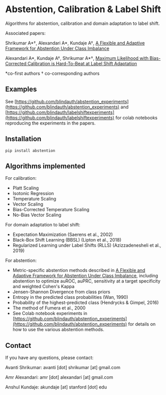 # Abstention, Calibration & Label Shift

Algorithms for abstention, calibration and domain adaptation to label shift. 

Associated papers:

Shrikumar A\*&dagger;, Alexandari A\*, Kundaje A&dagger;, [A Flexible and Adaptive Framework for Abstention Under Class Imbalance](https://arxiv.org/abs/1802.07024)

Alexandari A\*, Kundaje A&dagger;, Shrikumar A\*&dagger;, [Maximum Likelihood with Bias-Corrected Calibration is Hard-To-Beat at Label Shift Adaptation](https://arxiv.org/abs/1901.06852)

*co-first authors
&dagger; co-corresponding authors

## Examples

See [https://github.com/blindauth/abstention_experiments](https://github.com/blindauth/abstention_experiments) and [https://github.com/blindauth/labelshiftexperiments](https://github.com/blindauth/labelshiftexperiments) for colab notebooks reproducing the experiments in the papers. 

## Installation

```
pip install abstention
```

## Algorithms implemented

For calibration:
- Platt Scaling
- Isotonic Regression
- Temperature Scaling
- Vector Scaling
- Bias-Corrected Temperature Scaling
- No-Bias Vector Scaling

For domain adaptation to label shift:
- Expectation Maximization (Saerens et al., 2002)
- Black-Box Shift Learning (BBSL) (Lipton et al., 2018)
- Regularized Learning under Label Shifts (RLLS) (Azizzadenesheli et al., 2019)

For abstention:
- Metric-specific abstention methods described in [A Flexible and Adaptive Framework for Abstention Under Class Imbalance](https://arxiv.org/abs/1802.07024), including abstention to optimize auROC, auPRC, sensitivity at a target specificity and weighted Cohen's Kappa
- Jensen-Shannon Divergence from class priors
- Entropy in the predicted class probabilities (Wan, 1990)
- Probability of the highest-predicted class (Hendrycks \& Gimpel, 2016)
- The method of Fumera et al., 2000
- See Colab notebook experiments in [https://github.com/blindauth/abstention_experiments](https://github.com/blindauth/abstention_experiments) for details on how to use the various abstention methods.

## Contact

If you have any questions, please contact:

Avanti Shrikumar: avanti [dot] shrikumar [at] gmail.com

Amr Alexandari: amr [dot] alexandari [at] gmail.com

Anshul Kundaje: akundaje [at] stanford [dot] edu

